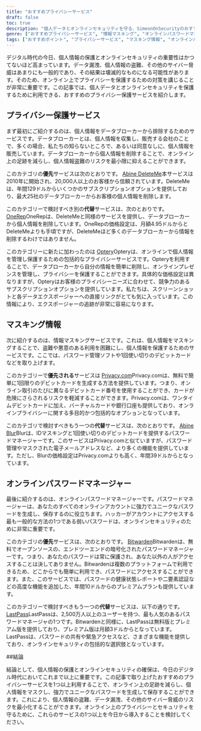 ```yaml
---
title: "おすすめプライバシーサービス"
draft: false
toc: true
description: "個人データとオンラインセキュリティを守る、SimeonOnSecurityのおすすめプライバシーサービスをご紹介します。データブローカーからの個人情報の削除、情報のマスキング、パスワードの管理などのサービスについてご紹介しています。オンラインプライバシーに関する信頼できる選択肢を見つけ、個人情報の盗難やデータ漏えいのリスクを軽減しましょう。"
genre: ["おすすめプライバシーサービス", "情報マスキング", "オンラインパスワードマネージャー", "データブローカー削除", "アバインDeleteMe", "ワンレップ", "オプリー", "アバインブラー", "プライバシー・ドット・コム", "ビットワーデン", "ラストパス", "オンラインセキュリティ", "アイデンティティの保護", "データ保護"]
tags: ["おすすめポイント", "プライバシーサービス", "マスキング情報", "オンラインパスワードマネージャー", "データブローカー", "アバインDeleteMe", "ワンレップ", "オプリー", "アバインブラー", "プライバシー・ドット・コム", "ビットワーデン", "ラストパス", "オンラインセキュリティ", "個人情報保護について", "情報漏えい事件", "個人情報保護について", "デジタルセキュリティ", "サイバー脅威", "アイデンティティの保護", "オンラインプライバシー", "強力なパスワード", "データプライバシー"]
---
```

デジタル時代の今日、個人情報の保護とオンラインセキュリティの重要性はかつてないほど高まっています。データ漏洩、個人情報の盗難、その他のサイバー脅威はあまりにも一般的であり、その結果は壊滅的なものになる可能性があります。そのため、オンライン上でプライバシーを保護するための対策を講じることが非常に重要です。この記事では、個人データとオンラインセキュリティを保護するために利用できる、おすすめのプライバシー保護サービスを紹介します。

## プライバシー保護サービス

まず最初にご紹介するのは、個人情報をデータブローカーから排除するためのサービスです。データブローカーとは、個人情報を収集し、販売する会社のことで、多くの場合、私たちの知らないところで、あるいは同意なしに、個人情報を販売しています。データブローカーから個人情報を削除することで、オンライン上の足跡を減らし、個人情報盗難のリスクを最小限に抑えることができます。

このカテゴリの**優先**サービスは次のとおりです。 [Abine DeleteMe](https://joindeleteme.com/refer?coupon=RFR-40867-7DWHR4)本サービスは2010年に開始され、20,000人以上のお客様から信頼されています。DeleteMeは、年間129ドルからいくつかのサブスクリプションオプションを提供しており、最大25社のデータブローカーからお客様の個人情報を削除します。

このカテゴリーで検討すべき別の**代替**サービスは、次のとおりです。 [OneRep](https://onerep.com)OneRepは、DeleteMeと同様のサービスを提供し、データブローカーから個人情報を削除しています。OneRepの価格設定は、月額4.95ドルからとDeleteMeよりも手頃ですが、DeleteMeほど多くのデータブローカーから情報を削除するわけではありません。

このカテゴリーに新たに加わったのは [Optery](https://app.optery.com/)Opteryは、オンラインで個人情報を管理し保護するための包括的なプライバシーサービスです。Opteryを利用することで、データブローカーから自分の情報を簡単に削除し、オンラインプレゼンスを管理し、プライバシーを保護することができます。具体的な価格設定は異なりますが、Opteryはお客様のプライバシーニーズに合わせて、競争力のあるサブスクリプションオプションを提供しています。私たちは、スクリーンショットと各データエクスポージャーへの直接リンクがとても気に入っています。この情報により、エクスポージャーの追跡が非常に容易になります。

## マスキング情報

次に紹介するのは、情報マスキングサービスです。これは、個人情報をマスキングすることで、盗難や悪意のある利用を困難にし、個人情報を保護するためのサービスです。ここでは、パスワード管理ソフトや1回使い切りのデビットカードなどを取り上げます。

このカテゴリーで**優先される**サービスは [Privacy.com](https://privacy.com/join/SU86Y)Privacy.comは、無料で簡単に1回限りのデビットカードを生成する方法を提供しています。つまり、オンライン取引のたびに異なるデビットカード番号を使用することができ、カードが危険にさらされるリスクを軽減することができます。Privacy.comは、ワンタイムデビットカードに加え、バーチャルカードや銀行口座も提供しており、オンラインプライバシーに関する多目的かつ包括的なオプションとなっています。

このカテゴリで検討すべきもう一つの**代替**サービスは、次のとおりです。 [Abine Blur](https://dnt.abine.com/#/ref_register/pC8ZbvQtt)Blurは、IDマスキングと1回使い切りのデビットカードを提供するパスワードマネージャーです。このサービスはPrivacy.comと似ていますが、パスワード管理やマスクされた電子メールアドレスなど、より多くの機能を提供しています。ただし、Blurの価格設定はPrivacy.comよりも高く、年間39ドルからとなっています。

## オンラインパスワードマネージャー

最後に紹介するのは、オンラインパスワードマネージャーです。パスワードマネージャーは、あなたのすべてのオンラインアカウントに強力でユニークなパスワードを生成し、保存するのに役立ちます。ハッカーがアカウントにアクセスする最も一般的な方法の1つである弱いパスワードは、オンラインセキュリティのために非常に重要です。

このカテゴリの**優先**サービスは、次のとおりです。 [Bitwarden](https://bitwarden.com)Bitwardenは、無料でオープンソースの、エンドツーエンドの暗号化されたパスワードマネージャーです。つまり、あなたのパスワードは常に保護され、あなた以外の人がアクセスすることは決してありません。Bitwardenは複数のプラットフォームで利用できるため、どこからでも簡単に利用でき、パスワードにアクセスすることができます。また、このサービスでは、パスワードの健康状態レポートや二要素認証などの高度な機能を追加した、年間10ドルからのプレミアムプランも提供しています。

このカテゴリーで検討すべきもう一つの**代替**サービスは、以下の通りです。 [LastPass](https://www.lastpass.com/)LastPassは、2,500万人以上のユーザーを持つ、最も人気のあるパスワードマネージャの1つです。Bitwardenと同様に、LastPassは無料版とプレミアム版を提供しており、プレミアム版は月額3ドルからとなっています。LastPassは、パスワードの共有や緊急アクセスなど、さまざまな機能を提供しており、オンラインセキュリティの包括的な選択肢となっています。

##結論

結論として、個人情報の保護とオンラインセキュリティの確保は、今日のデジタル時代においてこれまで以上に重要です。この記事で取り上げたおすすめのプライバシーサービスを1つ以上利用することで、オンライン上の足跡を減らし、個人情報をマスクし、強力でユニークなパスワードを生成して保存することができます。これにより、個人情報の盗難、データ漏洩、その他のサイバー脅威のリスクを最小化することができます。オンライン上のプライバシーとセキュリティを守るために、これらのサービスの1つ以上を今日から導入することを検討してください。

